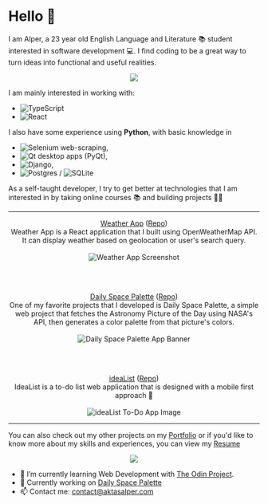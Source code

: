 # Hello 👋
I am Alper, a 23 year old English Language and Literature 📚 student interested in software development 💻. I find coding to be a great way to turn ideas into functional and useful realities.


<p align="center">
  <a href="https://github.com/yethranayeh/">
    <img align="center" src="https://github-readme-stats.vercel.app/api/top-langs/?username=yethranayeh&hide=liquid,html&layout=compact&theme=synthwave&langs_count=4" />
  </a>
</p>

I am mainly interested in working with:
- ![TypeScript](https://img.shields.io/badge/typescript-%23007ACC.svg?style=for-the-badge&logo=typescript&logoColor=white)
- ![React](https://img.shields.io/badge/react-%2320232a.svg?style=for-the-badge&logo=react&logoColor=%2361DAFB)

I also have some experience using **Python**, with basic knowledge in
- ![Selenium](https://img.shields.io/badge/-selenium-%43B02A?style=for-the-badge&logo=selenium&logoColor=white) web-scraping, 
- ![Qt](https://img.shields.io/badge/Qt-%23217346.svg?style=for-the-badge&logo=Qt&logoColor=white) desktop apps (PyQt), 
- ![Django](https://img.shields.io/badge/django-%23092E20.svg?style=for-the-badge&logo=django&logoColor=white), 
- ![Postgres](https://img.shields.io/badge/postgres-%23316192.svg?style=for-the-badge&logo=postgresql&logoColor=white) / ![SQLite](https://img.shields.io/badge/sqlite-%2307405e.svg?style=for-the-badge&logo=sqlite&logoColor=white)

As a self-taught developer, I try to get better at technologies that I am interested in by taking online courses 📚 and building projects 👨‍💻

---

<p align="center">
  <a href="https://www.aktasalper.com/weather-app/" target="_blank">Weather App</a>
  (<a href="https://github.com/yethranayeh/weather-app" target="_blank">Repo</a>)
  <br/>
  Weather App is a React application that I built using OpenWeatherMap API. It can display weather based on geolocation or user's search query.
  <br/><br/>
  <img src="https://i.ibb.co/zsFkp5d/Screen-Shot-2022-05-23-at-14-48-03.jpg" alt="Weather App Screenshot" />
</p>

<br/><br/>

<p align="center">
  <a href="https://www.aktasalper.com/daily-space-palette/" target="_blank">Daily Space Palette</a>
  (<a href="https://github.com/yethranayeh/daily-space-palette" target="_blank">Repo</a>)
  <br/>
  One of my favorite projects that I developed is Daily Space Palette, a simple web project that fetches the Astronomy Picture of the Day using NASA's API, then generates a color palette from that picture's colors.
  <br/><br/>
  <img src="https://i.ibb.co/rZpX39B/Screenshot-2021-11-14-at-16-20-25-Daily-Space-Palette.png" alt="Daily Space Palette App Banner" />
</p>

<br/><br/>

<p align="center">
  <a href="https://www.aktasalper.com/weather-app/" target="_blank">ideaList</a>
  (<a href="https://github.com/yethranayeh/ideaList" target="_blank">Repo</a>)
  <br/>
  IdeaList is a to-do list web application that is designed with a mobile first approach 📱
  <br/><br/>
  <img src="https://i.ibb.co/3sSmtdx/cover.png" alt="ideaList To-Do App Image" />
</p>

---

You can also check out my other projects on my [Portfolio](https://www.aktasalper.com/#projects) or if you'd like to know more about my skills and experiences, you can view my [Resume](https://www.aktasalper.com/resume.html)

<p align="center">
  <a href="https://github.com/yethranayeh/">
    <img align="center" src="https://github-readme-stats.vercel.app/api/?username=yethranayeh&theme=synthwave&show_icons=true&count_private=true&custom_title=My+GitHub+Stats" />
  </a>
</p>

- 🌱 I’m currently learning Web Development with [The Odin Project](https://www.theodinproject.com/).
- 🔭 Currently working on [Daily Space Palette](https://github.com/yethranayeh/daily-space-palette)
- 📫 Contact me: [contact@aktasalper.com](mailto:contact@aktasalper.com)

<!--
Here are some ideas to get you started:


- 🌱 I’m currently learning ...
- 👯 I’m looking to collaborate on ...
- 🤔 I’m looking for help with ...
- 📫 How to reach me: ...
- ⚡ Fun fact: ...
-->
